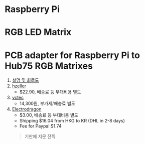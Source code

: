 # Raspberry Pi

# RGB LED Matrix

# PCB adapter for Raspberry Pi to Hub75 RGB Matrixes
  1. [설명 및 회로도](https://github.com/hzeller/rpi-rgb-led-matrix/tree/master/adapter/active-3)
  2. [hzeller](https://oshpark.com/shared_projects/6xAD1VXr)
     * $22.90, 배송료 등 부대비용 별도
  3. [vctec](http://vctec.co.kr/product/detail.html?product_no=12826&cate_no=231)
     * 14,300원, 부가세/배송료 별도
  4. [Electrodragon](https://www.electrodragon.com/product/rgb-matrix-panel-drive-board-raspberry-pi/)
     * $3.00, 배송료 등 부대비용 별도
     * Shipping $16.04 from HKG to KR (DHL in 2-8 days)
     * Fee for Paypal $1.74
     > 기판에 지문 잔뜩
